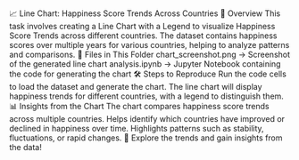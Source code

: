 📈 Line Chart: Happiness Score Trends Across Countries
📌 Overview
This task involves creating a Line Chart with a Legend to visualize Happiness Score Trends across different countries. The dataset contains happiness scores over multiple years for various countries, helping to analyze patterns and comparisons.
📂 Files in This Folder
chart_screenshot.png → Screenshot of the generated line chart
analysis.ipynb → Jupyter Notebook containing the code for generating the chart
🛠️ Steps to Reproduce
Run the code cells to load the dataset and generate the chart.
The line chart will display happiness trends for different countries, with a legend to distinguish them.
📊 Insights from the Chart
The chart compares happiness score trends across multiple countries.
Helps identify which countries have improved or declined in happiness over time.
Highlights patterns such as stability, fluctuations, or rapid changes.
🚀 Explore the trends and gain insights from the data!
